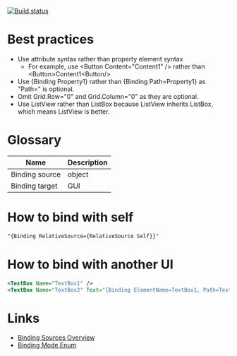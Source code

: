[![Build status](https://ci.appveyor.com/api/projects/status/l5tsskn518iijvus?svg=true)](https://ci.appveyor.com/project/tatsuya/wpf-cheat-sheet)

# Best practices
* Use attribute syntax rather than property element syntax
  * For example, use \<Button Content="Content1" /> rather than \<Button>Content1\<Button/>
* Use {Binding Property1} rather than {Binding Path=Property1} as "Path=" is optional.
* Omit Grid.Row="0" and Grid.Column="0" as they are optional.
* Use ListView rather than ListBox because ListView inherits ListBox, which means ListView is better.

# Glossary
Name|Description
---|---
Binding source|object
Binding target|GUI

# How to bind with self
```xml
"{Binding RelativeSource={RelativeSource Self}}"
```

# How to bind with another UI
```xml
<TextBox Name="TextBox1" />
<TextBox Name="TextBox2" Text="{Binding ElementName=TextBox1, Path=Text}" />
```

# Links
* [Binding Sources Overview](https://docs.microsoft.com/en-us/dotnet/framework/wpf/data/binding-sources-overview)
* [Binding Mode Enum](https://docs.microsoft.com/en-us/dotnet/api/system.windows.data.bindingmode)
